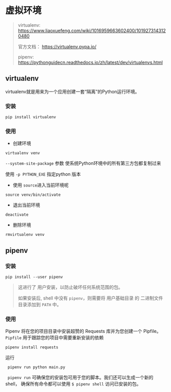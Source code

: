 # 虚拟环境

> virtualenv: https://www.liaoxuefeng.com/wiki/1016959663602400/1019273143120480
>
> 官方文档： https://virtualenv.pypa.io/
>
> pipenv: https://pythonguidecn.readthedocs.io/zh/latest/dev/virtualenvs.html

## virtualenv

virtualenv就是用来为一个应用创建一套“隔离”的Python运行环境。

### 安装

```sh
pip install virtualenv
```

### 使用

* 创建环境

```
virtualenv venv
```

`--system-site-package` 参数 使系统Python环境中的所有第三方包都复制过来

使用 `-p PYTHON_EXE` 指定python 版本



* 使用 `source`进入当前环境呢

```
source venv/bin/activate
```

* 退出当前环境

```
deactivate 
```

* 删除环境

```
rmvirtualenv venv
```

## pipenv

### 安装

```
pip install --user pipenv
```

> 这进行了 用户安装，以防止破坏任何系统范围的包。
>
> 如果安装后, shell 中没有 `pipenv`，则需要将 用户基础目录 的 二进制文件目录添加到 `PATH` 中。

### 使用

Pipenv 将在您的项目目录中安装超赞的 Requests 库并为您创建一个 Pipfile。`Pipfile` 用于跟踪您的项目中需要重新安装的依赖

```
pipenv install requests
```

运行

```
 pipenv run python main.py
```

` pipenv run` 可确保您的安装包可用于您的脚本。我们还可以生成一个新的 shell， 确保所有命令都可以使用 `$ pipenv shell` 访问已安装的包。
